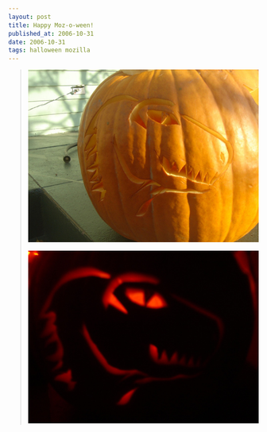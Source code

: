 ```yaml
---
layout: post
title: Happy Moz-o-ween!
published_at: 2006-10-31
date: 2006-10-31
tags: halloween mozilla
---
```


> ![moz-o-lantern @ daytime](283823957_20e4af594d.jpg)
> 
> ![moz-o-lantern @ nighttime](283820619_5801e02beb.jpg)